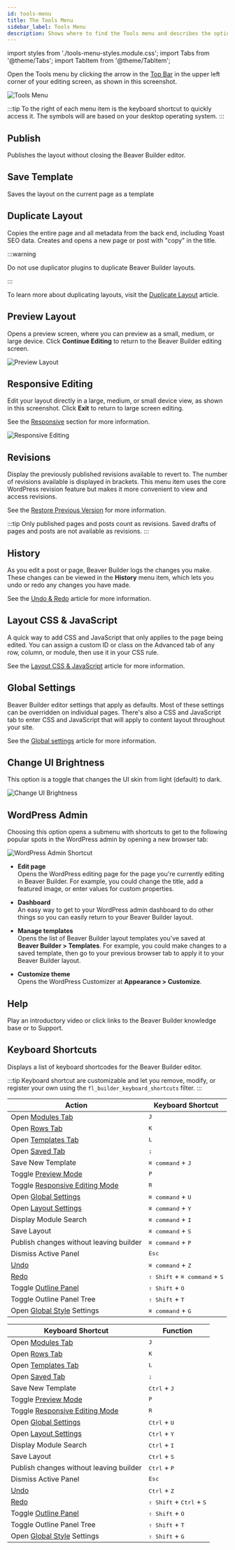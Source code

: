 ```yaml
---
id: tools-menu
title: The Tools Menu
sidebar_label: Tools Menu
description: Shows where to find the Tools menu and describes the options there.
---
```


import styles from './tools-menu-styles.module.css';
import Tabs from '@theme/Tabs';
import TabItem from '@theme/TabItem';

Open the Tools menu by clicking the arrow in the [Top Bar](top-bar.md) in the upper left corner of your editing screen, as shown in this screenshot.

![Tools Menu](/img/beaver-builder/user-interface--tools-menu--1.jpg)

:::tip
To the right of each menu item is the keyboard shortcut to quickly access it. The symbols will are based on your desktop operating system.
:::

## Publish

Publishes the layout without closing the Beaver Builder editor.

## Save Template

Saves the layout on the current page as a template

## Duplicate Layout

Copies the entire page and all metadata from the back end, including Yoast SEO data. Creates and opens a new page or post with "copy" in the title.

:::warning

Do not use duplicator plugins to duplicate Beaver Builder layouts.

:::

To learn more about duplicating layouts, visit the [Duplicate Layout](getting-started/bb-editor-basics/duplicate-your-beaver-builder-layout-to-another-page.md) article.

## Preview Layout

Opens a preview screen, where you can preview as a small, medium, or large device. Click **Continue Editing** to return to the Beaver Builder editing screen.

![Preview Layout](/img/beaver-builder/user-interface--tools-menu--2.jpg)

## Responsive Editing

Edit your layout directly in a large, medium, or small device view, as shown in this screenshot. Click **Exit** to return to large screen editing.

See the [Responsive](layouts/responsive-design/index.md) section for more information.

![Responsive Editing](/img/beaver-builder/user-interface--tools-menu--3.jpg)

## Revisions

Display the previously published revisions available to revert to. The number of revisions available is displayed in brackets. This menu item uses the core WordPress revision feature but makes it more convenient to view and access revisions.

See the [Restore Previous Version](advanced-builder-techniques/restore-a-previous-version.md) for more information.

:::tip
Only published pages and posts count as revisions. Saved drafts of pages and posts are not available as revisions.
:::

## History

As you edit a post or page, Beaver Builder logs the changes you make. These changes can be viewed in the **History** menu item, which lets you undo or redo any changes you have made.

See the [Undo & Redo](getting-started/bb-editor-basics/undo-redo.md) article for more information.

## Layout CSS & JavaScript

A quick way to add CSS and JavaScript that only applies to the page being edited. You can assign a custom ID or class on the Advanced tab of any row, column, or module, then use it in your CSS rule.

See the [Layout CSS & JavaScript](user-interface/layout-css-js.md) article for more information.

## Global Settings

Beaver Builder editor settings that apply as defaults. Most of these settings can be overridden on individual pages. There's also a CSS and JavaScript tab to enter CSS and JavaScript that will apply to content layout throughout your site.

See the [Global settings](user-interface/global-settings.md) article for more information.

## Change UI Brightness

This option is a toggle that changes the UI skin from light (default) to dark.

![Change UI Brightness](/img/beaver-builder/user-interface--tools-menu--4.jpg)

## WordPress Admin

Choosing this option opens a submenu with shortcuts to get to the following popular spots in the WordPress admin by opening a new browser tab:

![WordPress Admin Shortcut](/img/beaver-builder/user-interface--tools-menu--5.jpg)

- **Edit page**  
  Opens the WordPress editing page for the page you're currently editing in Beaver Builder. For example, you could change the title, add a featured image, or enter values for custom properties.

- **Dashboard**  
  An easy way to get to your WordPress admin dashboard to do other things so you can easily return to your Beaver Builder layout.

- **Manage templates**  
  Opens the list of Beaver Builder layout templates you've saved at **Beaver Builder > Templates**. For example, you could make changes to a saved template, then go to your previous browser tab to apply it to your Beaver Builder layout.

- **Customize theme**  
  Opens the WordPress Customizer at **Appearance > Customize**.

## Help

Play an introductory video or click links to the Beaver Builder knowledge base or to Support.

## Keyboard Shortcuts

Displays a list of keyboard shortcodes for the Beaver Builder editor.

:::tip
Keyboard shortcut are customizable and let you remove, modify, or register your own using the `fl_builder_keyboard_shortcuts` filter.
:::

<Tabs>
<TabItem value="macos" label="macOS" attributes={{className: styles.macos}} default>

| Action                                                                | Keyboard Shortcut                                        |
| --------------------------------------------------------------------- | -------------------------------------------------------- |
| Open [Modules Tab](content-panel.md#module-tab-groups)                | <kbd>J</kbd>                                             |
| Open [Rows Tab](content-panel.md#row-tab-groups)                      | <kbd>K</kbd>                                             |
| Open [Templates Tab](content-panel.md#template-tab-groups)            | <kbd>L</kbd>                                             |
| Open [Saved Tab](content-panel.md#saved-tab-groups)                   | <kbd>;</kbd>                                             |
| Save New Template                                                     | <kbd>⌘ command</kbd> + <kbd>J</kbd>                      |
| Toggle [Preview Mode](#preview-layout)                                | <kbd>P</kbd>                                             |
| Toggle [Responsive Editing Mode](layouts/responsive-design/editor.md) | <kbd>R</kbd>                                             |
| Open [Global Settings](global-settings.md)                            | <kbd>⌘ command</kbd> + <kbd>U</kbd>                      |
| Open [Layout Settings](layout-css-js.md)                              | <kbd>⌘ command</kbd> + <kbd>Y</kbd>                      |
| Display Module Search                                                 | <kbd>⌘ command</kbd> + <kbd>I</kbd>                      |
| Save Layout                                                           | <kbd>⌘ command</kbd> + <kbd>S</kbd>                      |
| Publish changes without leaving builder                               | <kbd>⌘ command</kbd> + <kbd>P</kbd>                      |
| Dismiss Active Panel                                                  | <kbd>Esc</kbd>                                           |
| [Undo](getting-started/bb-editor-basics/undo-redo.md)                 | <kbd>⌘ command</kbd> + <kbd>Z</kbd>                      |
| [Redo](getting-started/bb-editor-basics/undo-redo.md)                 | <kbd>⇧ Shift</kbd> + <kbd>⌘ command</kbd> + <kbd>S</kbd> |
| Toggle [Outline Panel](outline-panel.md)                              | <kbd>⇧ Shift</kbd> + <kbd>O</kbd>                        |
| Toggle Outline Panel Tree                                             | <kbd>⇧ Shift</kbd> + <kbd>T</kbd>                        |
| Open [Global Style](global-styles.md) Settings                        | <kbd>⌘ command</kbd> + <kbd>G</kbd>                      |

</TabItem>
<TabItem value="windows" label="Windows" attributes={{className: styles.windows}}>

| Keyboard Shortcut                                                     | Function                                            |
| --------------------------------------------------------------------- | --------------------------------------------------- |
| Open [Modules Tab](content-panel.md#module-tab-groups)                | <kbd>J</kbd>                                        |
| Open [Rows Tab](content-panel.md#row-tab-groups)                      | <kbd>K</kbd>                                        |
| Open [Templates Tab](content-panel.md#template-tab-groups)            | <kbd>L</kbd>                                        |
| Open [Saved Tab](content-panel.md#saved-tab-groups)                   | <kbd>;</kbd>                                        |
| Save New Template                                                     | <kbd>Ctrl</kbd> + <kbd>J</kbd>                      |
| Toggle [Preview Mode](#preview-layout)                                | <kbd>P</kbd>                                        |
| Toggle [Responsive Editing Mode](layouts/responsive-design/editor.md) | <kbd>R</kbd>                                        |
| Open [Global Settings](global-settings.md)                            | <kbd>Ctrl</kbd> + <kbd>U</kbd>                      |
| Open [Layout Settings](layout-css-js.md)                              | <kbd>Ctrl</kbd> + <kbd>Y</kbd>                      |
| Display Module Search                                                 | <kbd>Ctrl</kbd> + <kbd>I</kbd>                      |
| Save Layout                                                           | <kbd>Ctrl</kbd> + <kbd>S</kbd>                      |
| Publish changes without leaving builder                               | <kbd>Ctrl</kbd> + <kbd>P</kbd>                      |
| Dismiss Active Panel                                                  | <kbd>Esc</kbd>                                      |
| [Undo](getting-started/bb-editor-basics/undo-redo.md)                 | <kbd>Ctrl</kbd> + <kbd>Z</kbd>                      |
| [Redo](getting-started/bb-editor-basics/undo-redo.md)                 | <kbd>⇧ Shift</kbd> + <kbd>Ctrl</kbd> + <kbd>S</kbd> |
| Toggle [Outline Panel](outline-panel.md)                              | <kbd>⇧ Shift</kbd> + <kbd>O</kbd>                   |
| Toggle Outline Panel Tree                                             | <kbd>⇧ Shift</kbd> + <kbd>T</kbd>                   |
| Open [Global Style](global-styles.md) Settings                        | <kbd>⇧ Shift</kbd> + <kbd>G</kbd>                   |

</TabItem>
</Tabs>
